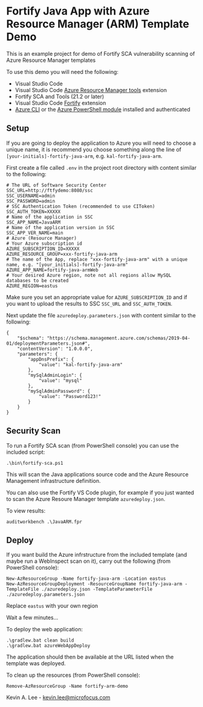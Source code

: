 # Fortify Java App with Azure Resource Manager (ARM) Template Demo

This is an example project for demo of Fortify SCA vulnerability scanning of Azure Resource Manager templates

To use this demo you will need the following:

* Visual Studio Code
* Visual Studio Code [Azure Resource Manager tools](https://marketplace.visualstudio.com/items?itemName=msazurermtools.azurerm-vscode-tools) extension
* Fortify SCA and Tools (21.2 or later)
* Visual Studio Code [Fortify](https://marketplace.visualstudio.com/items?itemName=fortifyvsts.fortify-extension-for-vs-code) extension
* [Azure CLI](https://docs.microsoft.com/en-us/cli/azure/install-azure-cli-windows) or the [Azure PowerShell module](https://docs.microsoft.com/en-us/powershell/azure/install-az-ps) installed and authenticated

Setup
-----

If you are going to deploy the application to Azure you will need to choose a unique name, it is recommend
you choose something along the line of `[your-initials]-fortify-java-arm`, e.g. `kal-fortify-java-arm`.

First create a file called `.env` in the project root directory with content similar to the following:

```
# The URL of Software Security Center
SSC_URL=http://ftfydemo:8080/ssc
SSC_USERNAME=admin
SSC_PASSWORD=admin
# SSC Authentication Token (recommended to use CIToken)
SSC_AUTH_TOKEN=XXXXX
# Name of the application in SSC
SSC_APP_NAME=JavaARM
# Name of the application version in SSC
SSC_APP_VER_NAME=main
# Azure (Resource Manager)
# Your Azure subscription id
AZURE_SUBSCRIPTION_ID=XXXXX
AZURE_RESOURCE_GROUP=xxx-fortify-java-arm
# The name of the App, replace "xxx-fortify-java-arm" with a unique name, e.g. "[your_initials]-fortify-java-arm"
AZURE_APP_NAME=fortify-java-armWeb
# Your desired Azure region, note not all regions allow MySQL databases to be created
AZURE_REGION=eastus
```

Make sure you set an appropriate value for `AZURE_SUBSCRIPTION_ID` and if you want to upload the results to SSC
`SSC_URL` and `SSC_AUTH_TOKEN`.

Next update the file `azuredeploy.parameters.json` with content similar to the following:

```
{
    "$schema": "https://schema.management.azure.com/schemas/2019-04-01/deploymentParameters.json#",
    "contentVersion": "1.0.0.0",
    "parameters": {
        "appDnsPrefix": {
            "value": "kal-fortify-java-arm"
        },
        "mySqlAdminLogin": {
            "value": "mysql"
        },
        "mySqlAdminPassword": {
            "value": "Password123!"
        }
    }
}
```

Security Scan
-------------

To run a Fortify SCA scan (from PowerShell console) you can use the included script:

```
.\bin\fortify-sca.ps1
```

This will scan the Java applications source code and the Azure Resource Management infrastructure definition.

You can also use the Fortify VS Code plugin, for example if you just wanted to scan the Azure Resoure Manager template
`azuredeploy.json`.

To view results:

```
auditworkbench .\JavaARM.fpr
```

Deploy
------

If you want build the Azure infrstructure from the included template (and maybe run a WebInspect scan on it), carry out the following
(from PowerShell console):    

```
New-AzResourceGroup -Name fortify-java-arm -Location eastus
New-AzResourceGroupDeployment -ResourceGroupName fortify-java-arm -TemplateFile ./azuredeploy.json -TemplateParameterFile ./azuredeploy.parameters.json
```

Replace `eastus` with your own region

Wait a few minutes...

To deploy the web application:

```
.\gradlew.bat clean build
.\gradlew.bat azureWebAppDeploy
```

The application should then be available at the URL listed when the template was deployed.

To clean up the resources (from PowerShell console):

```
Remove-AzResourceGroup -Name fortify-arm-demo
```

Kevin A. Lee - kevin.lee@microfocus.com